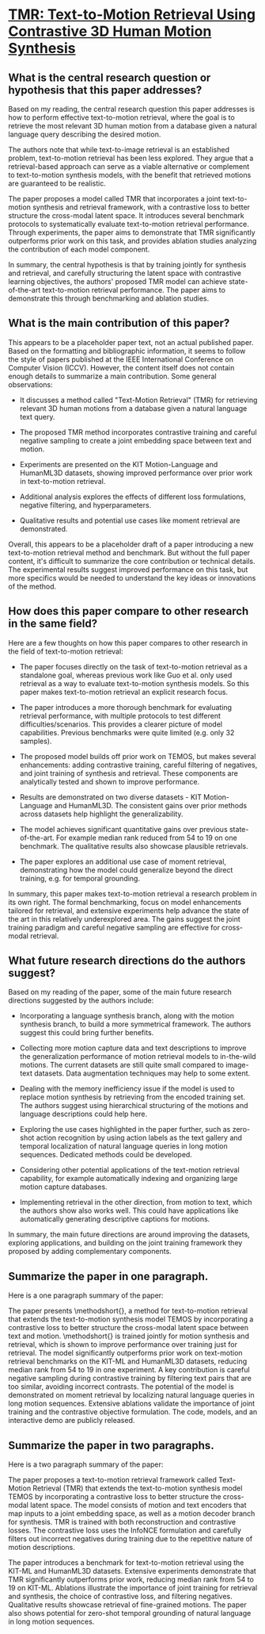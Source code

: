 # [TMR: Text-to-Motion Retrieval Using Contrastive 3D Human Motion   Synthesis](https://arxiv.org/abs/2305.00976)

## What is the central research question or hypothesis that this paper addresses?

 Based on my reading, the central research question this paper addresses is how to perform effective text-to-motion retrieval, where the goal is to retrieve the most relevant 3D human motion from a database given a natural language query describing the desired motion. 

The authors note that while text-to-image retrieval is an established problem, text-to-motion retrieval has been less explored. They argue that a retrieval-based approach can serve as a viable alternative or complement to text-to-motion synthesis models, with the benefit that retrieved motions are guaranteed to be realistic. 

The paper proposes a model called TMR that incorporates a joint text-to-motion synthesis and retrieval framework, with a contrastive loss to better structure the cross-modal latent space. It introduces several benchmark protocols to systematically evaluate text-to-motion retrieval performance. Through experiments, the paper aims to demonstrate that TMR significantly outperforms prior work on this task, and provides ablation studies analyzing the contribution of each model component.

In summary, the central hypothesis is that by training jointly for synthesis and retrieval, and carefully structuring the latent space with contrastive learning objectives, the authors' proposed TMR model can achieve state-of-the-art text-to-motion retrieval performance. The paper aims to demonstrate this through benchmarking and ablation studies.


## What is the main contribution of this paper?

 This appears to be a placeholder paper text, not an actual published paper. Based on the formatting and bibliographic information, it seems to follow the style of papers published at the IEEE International Conference on Computer Vision (ICCV). However, the content itself does not contain enough details to summarize a main contribution. Some general observations:

- It discusses a method called "Text-Motion Retrieval" (TMR) for retrieving relevant 3D human motions from a database given a natural language text query. 

- The proposed TMR method incorporates contrastive training and careful negative sampling to create a joint embedding space between text and motion.

- Experiments are presented on the KIT Motion-Language and HumanML3D datasets, showing improved performance over prior work in text-to-motion retrieval.

- Additional analysis explores the effects of different loss formulations, negative filtering, and hyperparameters.

- Qualitative results and potential use cases like moment retrieval are demonstrated.

Overall, this appears to be a placeholder draft of a paper introducing a new text-to-motion retrieval method and benchmark. But without the full paper content, it's difficult to summarize the core contribution or technical details. The experimental results suggest improved performance on this task, but more specifics would be needed to understand the key ideas or innovations of the method.


## How does this paper compare to other research in the same field?

 Here are a few thoughts on how this paper compares to other research in the field of text-to-motion retrieval:

- The paper focuses directly on the task of text-to-motion retrieval as a standalone goal, whereas previous work like Guo et al. only used retrieval as a way to evaluate text-to-motion synthesis models. So this paper makes text-to-motion retrieval an explicit research focus.

- The paper introduces a more thorough benchmark for evaluating retrieval performance, with multiple protocols to test different difficulties/scenarios. This provides a clearer picture of model capabilities. Previous benchmarks were quite limited (e.g. only 32 samples).

- The proposed model builds off prior work on TEMOS, but makes several enhancements: adding contrastive training, careful filtering of negatives, and joint training of synthesis and retrieval. These components are analytically tested and shown to improve performance.

- Results are demonstrated on two diverse datasets - KIT Motion-Language and HumanML3D. The consistent gains over prior methods across datasets help highlight the generalizability.

- The model achieves significant quantitative gains over previous state-of-the-art. For example median rank reduced from 54 to 19 on one benchmark. The qualitative results also showcase plausible retrievals.

- The paper explores an additional use case of moment retrieval, demonstrating how the model could generalize beyond the direct training, e.g. for temporal grounding.

In summary, this paper makes text-to-motion retrieval a research problem in its own right. The formal benchmarking, focus on model enhancements tailored for retrieval, and extensive experiments help advance the state of the art in this relatively underexplored area. The gains suggest the joint training paradigm and careful negative sampling are effective for cross-modal retrieval.


## What future research directions do the authors suggest?

 Based on my reading of the paper, some of the main future research directions suggested by the authors include:

- Incorporating a language synthesis branch, along with the motion synthesis branch, to build a more symmetrical framework. The authors suggest this could bring further benefits.

- Collecting more motion capture data and text descriptions to improve the generalization performance of motion retrieval models to in-the-wild motions. The current datasets are still quite small compared to image-text datasets. Data augmentation techniques may help to some extent.

- Dealing with the memory inefficiency issue if the model is used to replace motion synthesis by retrieving from the encoded training set. The authors suggest using hierarchical structuring of the motions and language descriptions could help here.

- Exploring the use cases highlighted in the paper further, such as zero-shot action recognition by using action labels as the text gallery and temporal localization of natural language queries in long motion sequences. Dedicated methods could be developed.

- Considering other potential applications of the text-motion retrieval capability, for example automatically indexing and organizing large motion capture databases.

- Implementing retrieval in the other direction, from motion to text, which the authors show also works well. This could have applications like automatically generating descriptive captions for motions.

In summary, the main future directions are around improving the datasets, exploring applications, and building on the joint training framework they proposed by adding complementary components.


## Summarize the paper in one paragraph.

 Here is a one paragraph summary of the paper:

The paper presents \methodshort{}, a method for text-to-motion retrieval that extends the text-to-motion synthesis model TEMOS by incorporating a contrastive loss to better structure the cross-modal latent space between text and motion. \methodshort{} is trained jointly for motion synthesis and retrieval, which is shown to improve performance over training just for retrieval. The model significantly outperforms prior work on text-motion retrieval benchmarks on the KIT-ML and HumanML3D datasets, reducing median rank from 54 to 19 in one experiment. A key contribution is careful negative sampling during contrastive training by filtering text pairs that are too similar, avoiding incorrect contrasts. The potential of the model is demonstrated on moment retrieval by localizing natural language queries in long motion sequences. Extensive ablations validate the importance of joint training and the contrastive objective formulation. The code, models, and an interactive demo are publicly released.


## Summarize the paper in two paragraphs.

 Here is a two paragraph summary of the paper:

The paper proposes a text-to-motion retrieval framework called Text-Motion Retrieval (TMR) that extends the text-to-motion synthesis model TEMOS by incorporating a contrastive loss to better structure the cross-modal latent space. The model consists of motion and text encoders that map inputs to a joint embedding space, as well as a motion decoder branch for synthesis. TMR is trained with both reconstruction and contrastive losses. The contrastive loss uses the InfoNCE formulation and carefully filters out incorrect negatives during training due to the repetitive nature of motion descriptions. 

The paper introduces a benchmark for text-to-motion retrieval using the KIT-ML and HumanML3D datasets. Extensive experiments demonstrate that TMR significantly outperforms prior work, reducing median rank from 54 to 19 on KIT-ML. Ablations illustrate the importance of joint training for retrieval and synthesis, the choice of contrastive loss, and filtering negatives. Qualitative results showcase retrieval of fine-grained motions. The paper also shows potential for zero-shot temporal grounding of natural language in long motion sequences.
